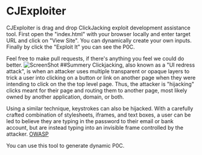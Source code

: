 # CJExploiter
CJExploiter is drag and drop ClickJacking exploit development assistance tool. First open the "index.html" with your browser locally and enter target URL and click on "View Site". You can dynamically create your own inputs. Finally by click the "Exploit It" you can see the P0C.

Feel free to make pull requests, if there's anything you feel we could do better.
![ScreenShot](https://raw.githubusercontent.com/enddo/CJExploiter/master/main.png)
##Summery
Clickjacking, also known as a "UI redress attack", is when an attacker uses multiple transparent or opaque layers to trick a user into clicking on a button or link on another page when they were intending to click on the the top level page. Thus, the attacker is "hijacking" clicks meant for their page and routing them to another page, most likely owned by another application, domain, or both.

Using a similar technique, keystrokes can also be hijacked. With a carefully crafted combination of stylesheets, iframes, and text boxes, a user can be led to believe they are typing in the password to their email or bank account, but are instead typing into an invisible frame controlled by the attacker. [OWASP](https://www.owasp.org/index.php/Clickjacking)

You can use this tool to generate dynamic P0C.
